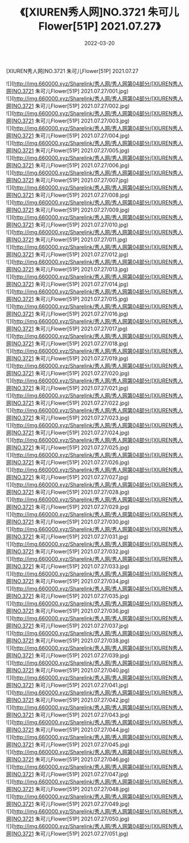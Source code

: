﻿---
layout: post
title:  《[XIUREN秀人网]NO.3721 朱可儿Flower[51P] 2021.07.27》
date:   2022-03-20
img: http://img.660000.xyz/Sharelink/秀人网/秀人网第04部分/[XIUREN秀人网]NO.3721 朱可儿Flower[51P] 2021.07.27/000.jpg
categories: [美女, 清纯, 唯美]
---

[XIUREN秀人网]NO.3721 朱可儿Flower[51P] 2021.07.27

 ![](http://img.660000.xyz/Sharelink/秀人网/秀人网第04部分/[XIUREN秀人网]NO.3721 朱可儿Flower[51P] 2021.07.27/001.jpg) <br>![](http://img.660000.xyz/Sharelink/秀人网/秀人网第04部分/[XIUREN秀人网]NO.3721 朱可儿Flower[51P] 2021.07.27/002.jpg) <br>![](http://img.660000.xyz/Sharelink/秀人网/秀人网第04部分/[XIUREN秀人网]NO.3721 朱可儿Flower[51P] 2021.07.27/003.jpg) <br>![](http://img.660000.xyz/Sharelink/秀人网/秀人网第04部分/[XIUREN秀人网]NO.3721 朱可儿Flower[51P] 2021.07.27/004.jpg) <br>![](http://img.660000.xyz/Sharelink/秀人网/秀人网第04部分/[XIUREN秀人网]NO.3721 朱可儿Flower[51P] 2021.07.27/005.jpg) <br>![](http://img.660000.xyz/Sharelink/秀人网/秀人网第04部分/[XIUREN秀人网]NO.3721 朱可儿Flower[51P] 2021.07.27/006.jpg) <br>![](http://img.660000.xyz/Sharelink/秀人网/秀人网第04部分/[XIUREN秀人网]NO.3721 朱可儿Flower[51P] 2021.07.27/007.jpg) <br>![](http://img.660000.xyz/Sharelink/秀人网/秀人网第04部分/[XIUREN秀人网]NO.3721 朱可儿Flower[51P] 2021.07.27/008.jpg) <br>![](http://img.660000.xyz/Sharelink/秀人网/秀人网第04部分/[XIUREN秀人网]NO.3721 朱可儿Flower[51P] 2021.07.27/009.jpg) <br>![](http://img.660000.xyz/Sharelink/秀人网/秀人网第04部分/[XIUREN秀人网]NO.3721 朱可儿Flower[51P] 2021.07.27/010.jpg) <br>![](http://img.660000.xyz/Sharelink/秀人网/秀人网第04部分/[XIUREN秀人网]NO.3721 朱可儿Flower[51P] 2021.07.27/011.jpg) <br>![](http://img.660000.xyz/Sharelink/秀人网/秀人网第04部分/[XIUREN秀人网]NO.3721 朱可儿Flower[51P] 2021.07.27/012.jpg) <br>![](http://img.660000.xyz/Sharelink/秀人网/秀人网第04部分/[XIUREN秀人网]NO.3721 朱可儿Flower[51P] 2021.07.27/013.jpg) <br>![](http://img.660000.xyz/Sharelink/秀人网/秀人网第04部分/[XIUREN秀人网]NO.3721 朱可儿Flower[51P] 2021.07.27/014.jpg) <br>![](http://img.660000.xyz/Sharelink/秀人网/秀人网第04部分/[XIUREN秀人网]NO.3721 朱可儿Flower[51P] 2021.07.27/015.jpg) <br>![](http://img.660000.xyz/Sharelink/秀人网/秀人网第04部分/[XIUREN秀人网]NO.3721 朱可儿Flower[51P] 2021.07.27/016.jpg) <br>![](http://img.660000.xyz/Sharelink/秀人网/秀人网第04部分/[XIUREN秀人网]NO.3721 朱可儿Flower[51P] 2021.07.27/017.jpg) <br>![](http://img.660000.xyz/Sharelink/秀人网/秀人网第04部分/[XIUREN秀人网]NO.3721 朱可儿Flower[51P] 2021.07.27/018.jpg) <br>![](http://img.660000.xyz/Sharelink/秀人网/秀人网第04部分/[XIUREN秀人网]NO.3721 朱可儿Flower[51P] 2021.07.27/019.jpg) <br>![](http://img.660000.xyz/Sharelink/秀人网/秀人网第04部分/[XIUREN秀人网]NO.3721 朱可儿Flower[51P] 2021.07.27/020.jpg) <br>![](http://img.660000.xyz/Sharelink/秀人网/秀人网第04部分/[XIUREN秀人网]NO.3721 朱可儿Flower[51P] 2021.07.27/021.jpg) <br>![](http://img.660000.xyz/Sharelink/秀人网/秀人网第04部分/[XIUREN秀人网]NO.3721 朱可儿Flower[51P] 2021.07.27/022.jpg) <br>![](http://img.660000.xyz/Sharelink/秀人网/秀人网第04部分/[XIUREN秀人网]NO.3721 朱可儿Flower[51P] 2021.07.27/023.jpg) <br>![](http://img.660000.xyz/Sharelink/秀人网/秀人网第04部分/[XIUREN秀人网]NO.3721 朱可儿Flower[51P] 2021.07.27/024.jpg) <br>![](http://img.660000.xyz/Sharelink/秀人网/秀人网第04部分/[XIUREN秀人网]NO.3721 朱可儿Flower[51P] 2021.07.27/025.jpg) <br>![](http://img.660000.xyz/Sharelink/秀人网/秀人网第04部分/[XIUREN秀人网]NO.3721 朱可儿Flower[51P] 2021.07.27/026.jpg) <br>![](http://img.660000.xyz/Sharelink/秀人网/秀人网第04部分/[XIUREN秀人网]NO.3721 朱可儿Flower[51P] 2021.07.27/027.jpg) <br>![](http://img.660000.xyz/Sharelink/秀人网/秀人网第04部分/[XIUREN秀人网]NO.3721 朱可儿Flower[51P] 2021.07.27/028.jpg) <br>![](http://img.660000.xyz/Sharelink/秀人网/秀人网第04部分/[XIUREN秀人网]NO.3721 朱可儿Flower[51P] 2021.07.27/029.jpg) <br>![](http://img.660000.xyz/Sharelink/秀人网/秀人网第04部分/[XIUREN秀人网]NO.3721 朱可儿Flower[51P] 2021.07.27/030.jpg) <br>![](http://img.660000.xyz/Sharelink/秀人网/秀人网第04部分/[XIUREN秀人网]NO.3721 朱可儿Flower[51P] 2021.07.27/031.jpg) <br>![](http://img.660000.xyz/Sharelink/秀人网/秀人网第04部分/[XIUREN秀人网]NO.3721 朱可儿Flower[51P] 2021.07.27/032.jpg) <br>![](http://img.660000.xyz/Sharelink/秀人网/秀人网第04部分/[XIUREN秀人网]NO.3721 朱可儿Flower[51P] 2021.07.27/033.jpg) <br>![](http://img.660000.xyz/Sharelink/秀人网/秀人网第04部分/[XIUREN秀人网]NO.3721 朱可儿Flower[51P] 2021.07.27/034.jpg) <br>![](http://img.660000.xyz/Sharelink/秀人网/秀人网第04部分/[XIUREN秀人网]NO.3721 朱可儿Flower[51P] 2021.07.27/035.jpg) <br>![](http://img.660000.xyz/Sharelink/秀人网/秀人网第04部分/[XIUREN秀人网]NO.3721 朱可儿Flower[51P] 2021.07.27/036.jpg) <br>![](http://img.660000.xyz/Sharelink/秀人网/秀人网第04部分/[XIUREN秀人网]NO.3721 朱可儿Flower[51P] 2021.07.27/037.jpg) <br>![](http://img.660000.xyz/Sharelink/秀人网/秀人网第04部分/[XIUREN秀人网]NO.3721 朱可儿Flower[51P] 2021.07.27/038.jpg) <br>![](http://img.660000.xyz/Sharelink/秀人网/秀人网第04部分/[XIUREN秀人网]NO.3721 朱可儿Flower[51P] 2021.07.27/039.jpg) <br>![](http://img.660000.xyz/Sharelink/秀人网/秀人网第04部分/[XIUREN秀人网]NO.3721 朱可儿Flower[51P] 2021.07.27/040.jpg) <br>![](http://img.660000.xyz/Sharelink/秀人网/秀人网第04部分/[XIUREN秀人网]NO.3721 朱可儿Flower[51P] 2021.07.27/041.jpg) <br>![](http://img.660000.xyz/Sharelink/秀人网/秀人网第04部分/[XIUREN秀人网]NO.3721 朱可儿Flower[51P] 2021.07.27/042.jpg) <br>![](http://img.660000.xyz/Sharelink/秀人网/秀人网第04部分/[XIUREN秀人网]NO.3721 朱可儿Flower[51P] 2021.07.27/043.jpg) <br>![](http://img.660000.xyz/Sharelink/秀人网/秀人网第04部分/[XIUREN秀人网]NO.3721 朱可儿Flower[51P] 2021.07.27/044.jpg) <br>![](http://img.660000.xyz/Sharelink/秀人网/秀人网第04部分/[XIUREN秀人网]NO.3721 朱可儿Flower[51P] 2021.07.27/045.jpg) <br>![](http://img.660000.xyz/Sharelink/秀人网/秀人网第04部分/[XIUREN秀人网]NO.3721 朱可儿Flower[51P] 2021.07.27/046.jpg) <br>![](http://img.660000.xyz/Sharelink/秀人网/秀人网第04部分/[XIUREN秀人网]NO.3721 朱可儿Flower[51P] 2021.07.27/047.jpg) <br>![](http://img.660000.xyz/Sharelink/秀人网/秀人网第04部分/[XIUREN秀人网]NO.3721 朱可儿Flower[51P] 2021.07.27/048.jpg) <br>![](http://img.660000.xyz/Sharelink/秀人网/秀人网第04部分/[XIUREN秀人网]NO.3721 朱可儿Flower[51P] 2021.07.27/049.jpg) <br>![](http://img.660000.xyz/Sharelink/秀人网/秀人网第04部分/[XIUREN秀人网]NO.3721 朱可儿Flower[51P] 2021.07.27/050.jpg) <br>![](http://img.660000.xyz/Sharelink/秀人网/秀人网第04部分/[XIUREN秀人网]NO.3721 朱可儿Flower[51P] 2021.07.27/051.jpg) <br>